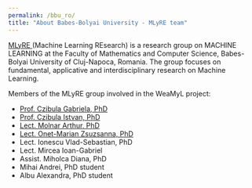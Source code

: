 ```yaml
---
permalink: /bbu_ro/
title: "About Babes-Bolyai University - MLyRE team"
---
```


<a href="http://www.cs.ubbcluj.ro/ml/">MLyRE </a> (Machine Learning REsearch) is a research group on MACHINE LEARNING at the Faculty of Mathematics and Computer Science, Babes-Bolyai University of Cluj-Napoca, Romania. The group focuses on fundamental, applicative and interdisciplinary research on Machine Learning.

Members of the MLyRE group involved in the WeaMyL project:

* <a href= "http://www.cs.ubbcluj.ro/~gabis/"> Prof. Czibula Gabriela, PhD </a>
* <a href= "http://www.cs.ubbcluj.ro/~istvanc/"> Prof. Czibula Istvan, PhD </a>
* <a href= "https://arthur486.wordpress.com/"> Lect. Molnar Arthur, PhD </a>
* <a href= "http://www.cs.ubbcluj.ro/~marianzsu/"> Lect. Onet-Marian Zsuzsanna, PhD </a>
* Lect. Ionescu Vlad-Sebastian, PhD
* Lect. Mircea Ioan-Gabriel
* Assist. Miholca Diana, PhD
* Mihai Andrei, PhD student
* Albu Alexandra, PhD student
